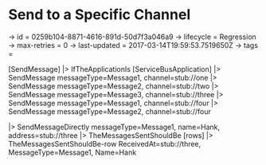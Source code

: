 # Send to a Specific Channel

-> id = 0259b104-8871-4616-891d-50d7f3a046a9
-> lifecycle = Regression
-> max-retries = 0
-> last-updated = 2017-03-14T19:59:53.7519650Z
-> tags = 

[SendMessage]
|> IfTheApplicationIs
    [ServiceBusApplication]
    |> SendMessage messageType=Message1, channel=stub://one
    |> SendMessage messageType=Message2, channel=stub://two
    |> SendMessage messageType=Message3, channel=stub://three
    |> SendMessage messageType=Message1, channel=stub://four
    |> SendMessage messageType=Message2, channel=stub://four

|> SendMessageDirectly messageType=Message1, name=Hank, address=stub://three
|> TheMessagesSentShouldBe
    [rows]
    |> TheMessagesSentShouldBe-row ReceivedAt=stub://three, MessageType=Message1, Name=Hank

~~~
